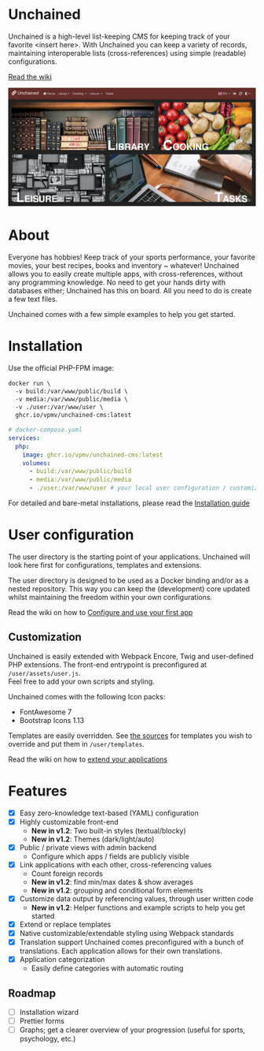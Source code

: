 Unchained
====

Unchained is a high-level list-keeping CMS for keeping track of your favorite \<insert here\>. With Unchained you can keep a variety of records, maintaining interoperable lists (cross-references) using simple (readable) configurations.
 
[Read the wiki](https://github.com/vpmv/unchained-cms/wiki)

![Preview](preview.png)

# About
Everyone has hobbies! Keep track of your sports performance, your favorite movies, your best recipes, books and inventory ~ whatever! Unchained allows you to easily create multiple apps, with cross-references, without any programming knowledge. 
No need to get your hands dirty with databases either; Unchained has this on board. All you need to do is create a few text files.

Unchained comes with a few simple examples to help you get started.

# Installation

Use the official PHP-FPM image:

```shell
docker run \
  -v build:/var/www/public/build \
  -v media:/var/www/public/media \
  -v ./user:/var/www/user \
  ghcr.io/vpmv/unchained-cms:latest
```

```yaml
# docker-compose.yaml
services:
  php:
    image: ghcr.io/vpmv/unchained-cms:latest 
    volumes:
      - build:/var/www/public/build
      - media:/var/www/public/media
      - ./user:/var/www/user # your local user configuration / customization   
```

For detailed and bare-metal installations, please read the [Installation guide](https://github.com/vpmv/unchained-cms/wiki/installation)


# User configuration
The user directory is the starting point of your applications. Unchained will look here first for configurations, templates and extensions.

The user directory is designed to be used as a Docker binding and/or as a nested repository. This way you can keep the (development) core updated whilst maintaining the freedom within your own configurations.

Read the wiki on how to [Configure and use your first app](https://github.com/vpmv/unchained-cms/wiki/applications)


## Customization

Unchained is easily extended with Webpack Encore, Twig and user-defined PHP extensions. The front-end entrypoint is preconfigured at `/user/assets/user.js`. <br> Feel free to add your own scripts and styling.

Unchained comes with the following Icon packs:
* FontAwesome 7
* Bootstrap Icons 1.13 

Templates are easily overridden. See [the sources](tree/master/templates) for templates you wish to override and put them in `/user/templates`.

Read the wiki on how to [extend your applications](https://github.com/vpmv/unchained-cms/wiki/configuration#pointers)


# Features
 * [x]  Easy zero-knowledge text-based (YAML) configuration 
 * [x]  Highly customizable front-end
     * **New in v1.2**: Two built-in styles (textual/blocky)
     * **New in v1.2**: Themes (dark/light/auto)
 * [x]  Public / private views with admin backend
     * Configure which apps / fields are publicly visible
 * [x]  Link applications with each other, cross-referencing values<br>
     * Count foreign records
     * **New in v1.2**: find min/max dates & show averages
     * **New in v1.2**: grouping and conditional form elements
 * [x]  Customize data output by referencing values, through user written code
     * **New in v1.2**: Helper functions and example scripts to help you get started 
 * [x]  Extend or replace templates
 * [x]  Native customizable/extendable styling using Webpack standards 
 * [x]  Translation support
    Unchained comes preconfigured with a bunch of translations. Each application allows for their own translations.
 * [x]  Application categorization
     * Easily define categories with automatic routing 
 
 ## Roadmap

 * [ ]  Installation wizard
 * [ ]  Prettier forms
 * [ ]  Graphs; get a clearer overview of your progression (useful for sports, psychology, etc.)
